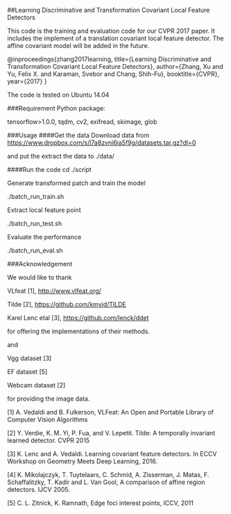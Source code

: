 ##Learning Discriminative and Transformation Covariant Local Feature Detectors

This code is the training and evaluation code for our CVPR 2017 paper. It includes the implement of a translation covariant local feature detector. The affine covariant model will be added in the future. 

@inproceedings{zhang2017learning,
  title={Learning Discriminative and Transformation Covariant Local Feature Detectors},
  author={Zhang, Xu and Yu, Felix X. and Karaman, Svebor and Chang, Shih-Fu},
  booktitle={CVPR},
  year={2017}
}

The code is tested on Ubuntu 14.04

###Requirement
Python package:

tensorflow>1.0.0, tqdm, cv2, exifread, skimage, glob

###Usage
####Get the data
Download data from 
https://www.dropbox.com/s/l7a8zvni6ia5f9g/datasets.tar.gz?dl=0

and put the extract the data to ./data/

####Run the code
cd ./script

Generate transformed patch and train the model

./batch\_run_train.sh

Extract local feature point

./batch\_run_test.sh

Evaluate the performance

./batch\_run_eval.sh

###Acknowledgement

We would like to thank

VLfeat [1], http://www.vlfeat.org/ 

Tilde [2], https://github.com/kmyid/TILDE

Karel Lenc etal [3], https://github.com/lenck/ddet

for offering the implementations of their methods. 

and

Vgg dataset [3]

EF dataset [5]

Webcam dataset [2]

for providing the image data.

[1] A. Vedaldi and B. Fulkerson, VLFeat: An Open and Portable Library of Computer Vision Algorithms

[2] Y. Verdie, K. M. Yi, P. Fua, and V. Lepetit. Tilde: A temporally invariant learned detector. CVPR 2015

[3] K. Lenc and A. Vedaldi. Learning covariant feature detectors. In ECCV Workshop on Geometry Meets Deep Learning,2016.

[4] K. Mikolajczyk, T. Tuytelaars, C. Schmid, A. Zisserman, J. Matas, F. Schaffalitzky, T. Kadir and L. Van Gool, A comparison of affine region detectors. IJCV 2005.

[5] C. L. Zitnick, K. Ramnath, Edge foci interest points, ICCV, 2011